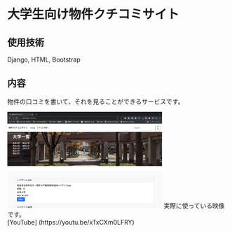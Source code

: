 # 大学生向け物件クチコミサイト
## 使用技術
Django, HTML, Bootstrap  
## 内容
物件の口コミを書いて、それを見ることができるサービスです。

<img src="./img/web.png" width="70%">
実際に使っている映像です。<br>
[YouTube] (https://youtu.be/xTxCXm0LFRY)
